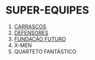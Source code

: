 # SUPER-EQUIPES

 1. [CARRASCOS](carrascos.md)
 2. [DEFENSORES](defensores.md)
 3. [FUNDAÇÃO FUTURO](fundacao_futuro.md)
 4. X-MEN
 5. QUARTETO FANTÁSTICO
